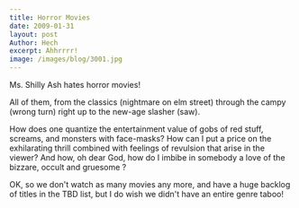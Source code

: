```yaml
---
title: Horror Movies
date: 2009-01-31
layout: post
Author: Hech
excerpt: Ahhrrrr!
image: /images/blog/3001.jpg
---
```


Ms. Shilly Ash hates horror movies!

All of them, from the classics (nightmare on elm street) through the campy (wrong turn) right up to the new-age slasher (saw).

How does one quantize the entertainment value of gobs of red stuff, screams, and monsters with face-masks? How can I put a price on the exhilarating thrill combined with feelings of revulsion that arise in the viewer? And how, oh dear God, how do I imbibe in somebody a love of the bizzare, occult and gruesome ?

OK, so we don't watch as many movies any more, and have a huge backlog of titles in the TBD list, but I do wish we didn't have an entire genre taboo! 
